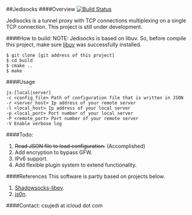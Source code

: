##Jedisocks
####Overview
[![Build Status](https://travis-ci.org/csujedihy/jedisocks.svg?branch=master)](https://travis-ci.org/csujedihy/jedisocks)

Jedisocks is a tunnel proxy with TCP connections multiplexing on a single TCP connection. This project is still under development.



####How to build:
NOTE: Jedisocks is based on libuv. So, before compile this project, make sure [libuv](https://github.com/libuv/libuv) was successfully installed.
 
	$ git clone [git address of this project]
	$ cd build
	$ cmake ..
	$ make

####Usage
```
js-[local|server]
-c <config_file> Path of configuration file that is written in JSON
-r <server_host> Ip address of your remote server
-l <local_host> Ip address of your local server
-p <local_port> Port number of your local server
-P <remote_port> Port number of your remote server
-V Enable verbose log
```
####Todo:
1. ~~Read JSON file to load configuration.~~ (Accomplished)
2. Add encryption to bypass GFW.
3. IPv6 support.
4. Add flexible plugin system to extend functionality.

####References
This software is partly based on projects below.

1. [Shadowsocks-libev](https://github.com/shadowsocks/shadowsocks-libev).
2. [js0n](https://github.com/quartzjer/js0n).

####Contact:
csujedi at icloud dot com